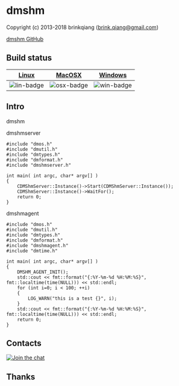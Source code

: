 # dmshm

Copyright (c) 2013-2018 brinkqiang (brink.qiang@gmail.com)

[dmshm GitHub](https://github.com/brinkqiang/dmshm)

## Build status
| [Linux][lin-link] | [MacOSX][osx-link] | [Windows][win-link] |
| :---------------: | :----------------: | :-----------------: |
| ![lin-badge]      | ![osx-badge]       | ![win-badge]        |

[lin-badge]: https://travis-ci.org/brinkqiang/dmshm.svg?branch=master "Travis build status"
[lin-link]:  https://travis-ci.org/brinkqiang/dmshm "Travis build status"
[osx-badge]: https://travis-ci.org/brinkqiang/dmshm.svg?branch=master "Travis build status"
[osx-link]:  https://travis-ci.org/brinkqiang/dmshm "Travis build status"
[win-badge]: https://ci.appveyor.com/api/projects/status/github/brinkqiang/dmshm?branch=master&svg=true "AppVeyor build status"
[win-link]:  https://ci.appveyor.com/project/brinkqiang/dmshm "AppVeyor build status"

## Intro
dmshm

dmshmserver
```
#include "dmos.h"
#include "dmutil.h"
#include "dmtypes.h"
#include "dmformat.h"
#include "dmshmserver.h"

int main( int argc, char* argv[] )
{
    CDMShmServer::Instance()->Start(CDMShmServer::Instance());
    CDMShmServer::Instance()->WaitFor();
    return 0;
}
```

dmshmagent
```
#include "dmos.h"
#include "dmutil.h"
#include "dmtypes.h"
#include "dmformat.h"
#include "dmshmagent.h"
#include "dmtime.h"

int main( int argc, char* argv[] )
{
    DMSHM_AGENT_INIT();
    std::cout << fmt::format("{:%Y-%m-%d %H:%M:%S}", fmt::localtime(time(NULL))) << std::endl;
    for (int i=0; i < 100; ++i)
    {
        LOG_WARN("this is a test {}", i);
    }
    std::cout << fmt::format("{:%Y-%m-%d %H:%M:%S}", fmt::localtime(time(NULL))) << std::endl;
    return 0;
}
```
## Contacts
[![Join the chat](https://badges.gitter.im/brinkqiang/dmshm/Lobby.svg)](https://gitter.im/brinkqiang/dmshm)

## Thanks
